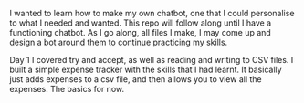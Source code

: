 I wanted to learn how to make my own chatbot, one that I could personalise to what I needed and wanted. 
This repo will follow along until I have a functioning chatbot. As I go along, all files I make, I may come up and design a bot around them to continue practicing my skills.


Day 1
I covered try and accept, as well as reading and writing to CSV files. I built a simple expense tracker with the skills that I had learnt. It basically just adds expenses to a csv file, and then allows you to view all the expenses. The basics for now.